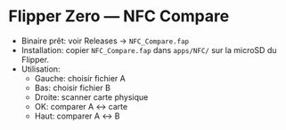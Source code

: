 # Flipper Zero — NFC Compare

- Binaire prêt: voir Releases → `NFC_Compare.fap`
- Installation: copier `NFC_Compare.fap` dans `apps/NFC/` sur la microSD du Flipper.
- Utilisation:
  - Gauche: choisir fichier A
  - Bas: choisir fichier B
  - Droite: scanner carte physique
  - OK: comparer A ↔ carte
  - Haut: comparer A ↔ B
